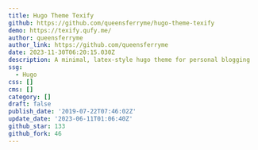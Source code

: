 ```yaml
---
title: Hugo Theme Texify
github: https://github.com/queensferryme/hugo-theme-texify
demo: https://texify.qufy.me/
author: queensferryme
author_link: https://github.com/queensferryme
date: 2023-11-30T06:20:15.030Z
description: A minimal, latex-style hugo theme for personal blogging
ssg:
  - Hugo
css: []
cms: []
category: []
draft: false
publish_date: '2019-07-22T07:46:02Z'
update_date: '2023-06-11T01:06:40Z'
github_star: 133
github_fork: 46
---
```

